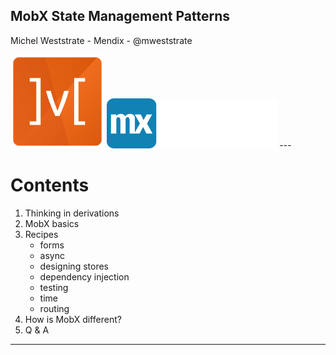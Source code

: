 ## MobX State Management Patterns

Michel Weststrate - Mendix - @mweststrate

<img src="img/mobx2.png" height="150px" />

<img src="img/logo-mendix-white-type.png" height="80px" />
---

# Contents

1. Thinking in derivations
2. MobX basics
4. Recipes
   * forms
   * async
   * designing stores
   * dependency injection
   * testing
   * time
   * routing
3. How is MobX different?
5. Q & A

---



